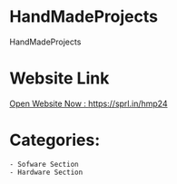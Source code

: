 # HandMadeProjects
HandMadeProjects


# Website Link 
  <a href="https://sprl.in/hmp24" target="_blank">Open Website Now : https://sprl.in/hmp24</a>


# Categories:
    - Sofware Section
    - Hardware Section


<!-- <img src="https://github.com/AtharvaPawar456/HandMadeProjects/blob/main/static/project_img/hardware-section.png" alt="Image 1" height="250"> -->
